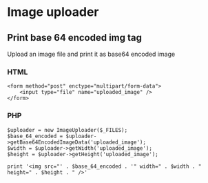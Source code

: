 # Image uploader

## Print base 64 encoded img tag

Upload an image file and print it as base64 encoded image

### HTML

    <form method="post" enctype="multipart/form-data">
        <input type="file" name="uploaded_image" />
    </form>
  
### PHP

    $uploader = new ImageUploader($_FILES);
    $base_64_encoded = $uploader->getBase64EncodedImageData('uploaded_image');
    $width = $uploader->getWidth('uploaded_image');
    $height = $uploader->getHeight('uploaded_image');
    
    print '<img src="' . $base_64_encoded . '" width=" . $width . " height=" . $height . " />'

